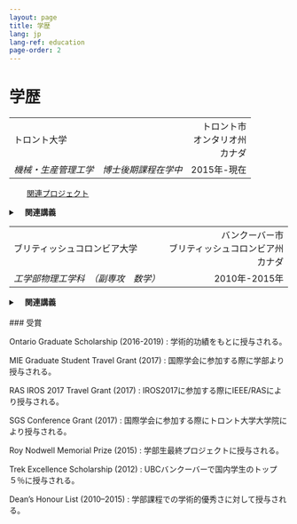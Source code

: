 ```yaml
---
layout: page
title: 学歴
lang: jp
lang-ref: education
page-order: 2
---
```


# 学歴

| | | 
|:---|---:| 
|トロント大学|トロント市<br/>オンタリオ州<br/>カナダ| 
|*機械・生産管理工学　博士後期課程在学中*| 2015年-現在|

&nbsp;&nbsp;&nbsp;&nbsp;&nbsp;&nbsp;&nbsp;&nbsp;[関連プロジェクト](../AutonomousWiSAR)
<details>
<summary><strong>&nbsp;&nbsp;&nbsp;&nbsp;関連講義</strong></summary>
<ul>
<li>CSC2515H - Introduction to Machine Learning</li>
<li>MIE1070H - Intelligent Robots for Society</li>
<li>APS1005H - Operations Research for Engineering Management</li>
<li>MIE1718H - Computer Integrated Manufacturing</li>
<li>MIE1621H - Non-Linear Optimization</li>
<li>MIE1613H - Stochastic Simulation</li>
</ul>
</details>


| | | 
|:---|---:| 
|ブリティッシュコロンビア大学|バンクーバー市<br/>ブリティッシュコロンビア州<br/>カナダ| 
|*工学部物理工学科　（副専攻　数学）*| 2010年-2015年|

<details>
<summary><strong>&nbsp;&nbsp;&nbsp;&nbsp;関連講義</strong></summary>

<details>
<summary>Mathematics</summary>
<ul>
<li>MATH 405 - Numerical Methods for Differential Equations</li>
<li>MATH 401 - Green's Functions and Variational Methods</li>
<li>MATH 400 - Applied Partial Differential Equations</li>
<li>MATH 345 - Applied Nonlinear Dynamics and Chaos</li>
<li>MATH 340 - Introduction to Linear Programming</li>
<li>MATH 320 - Real Variables I</li>
<li>MATH 318 - Probability with Physical Applications</li>
<li>MATH 307 - Applied Linear Algebra</li>
<li>MATH 305 - Applied Complex Analysis</li>
<li>MATH 301 - Applied Analysis</li>
<li>MATH 257 - 	Partial Differential Equations</li>
<li>MATH 255 - Ordinary Differential Equations</li>
<li>MATH 221 - Matrix Algebra</li>
<li>MATH 217 - Multivariable and Vector Calculus</li>
<li>MATH 101 - Integral Calculus with Applications to Physical Sciences and Engineering</li>
<li>MATH 100 - 	Differential Calculus with Applications to Physical Sciences and Engineering</li>
</ul>
</details>

<details>
<summary>Physics</summary>
<ul>
<li>PHYS 408 - Optics</li>
<li>PHYS 403 - Statistical Mechanics</li>
<li>PHYS 401 - Electromagnetic Theory</li>
<li>PHYS 350 - Applications of Classical Mechanics</li>
<li>PHYS 304 - Introduction to Quantum Mechanics</li>
<li>PHYS 301 - Electricity and Magnetism</li>
<li>PHYS 250 - Introduction to Modern Physics</li>
<li>PHYS 170 - Mechanics I</li>
<li>PHYS 153 - Elements of Physics</li>
</ul>
</details>

<details>
<summary>Computer Science</summary>
<ul>
<li>CPSC 420 - Advanced Algorithms Design and Analysis</li>
<li>CPSC 322 - Introduction to Artificial Intelligence</li>
<li>CPSC 260 - Object-Oriented Programming</li>
</ul>
</details>

<details>
<summary>Electrical Engineering</summary>
<ul>
<li>EECE 490E - Topics in Signals & Communications</li>
<li>EECE 450 - Economic Analysis of Engineering Projects</li>
<li>EECE 376 - Electronics and Electromechanics</li>
<li>EECE 360 - Systems and Control</li>
<li>EECE 356 - Electronic Circuits II</li>
<li>EECE 355 - Digital Systems and Microcomputers</li>
<li>EECE 353 - Digital Systems Design</li>
<li>EECE 320 - Discrete Structures & Algorithms</li>
<li>EECE 284 - Electronics Laboratory</li>
<li>EECE 253 - Electric Circuits II</li>
<li>EECE 251 - Electric Circuits I</li>
</ul>
</details>

<details>
<summary>Engineering Physics</summary>
<ul>
<li>ENPH 479 - Engineering Physics Project III</li>
<li>ENPH 459 - Engineering Physics Project II</li>
<li>ENPH 352 - Laboratory Techniques in Physics</li>
<li>ENPH 270 - Mechanics II</li>
<li>ENPH 259 - Experimental Techniques</li>
<li>ENPH 257 - Heat and Thermodynamics</li>
<li>ENPH 253 - Introduction to Instrument Design</li>
</ul>
</details>

<details>
<summary>Mechanical Engineering</summary>
<ul>
<li>MECH 280 - Introduction to Fluid Mechanics</li>
<li>MECH 260 - Introduction to Mechanics of Materials</li>
</ul>
</details>

<details>
<summary>Applied Science</summary>
<ul>
<li>APSC 450 - Professional Engineering Practice</li>
<li>APSC 410 - Co-operative Work Placement</li>
<li>APSC 310 - Co-operative Work Placement</li>
<li>APSC 279 - Engineering Materials Laboratory</li>
<li>APSC 278 - Engineering Materials</li>
<li>APSC 210 - Co-operative Work Placement</li>
<li>APSC 203 - Technical Communication Engineering Physics II</li>
<li>APSC 202 - Technical Communication Engineering Physics I</li>
<li>APSC 160 - Introduction To Computation In Engineering Design</li>
<li>APSC 150 - Engineering Case Studies</li>
<li>APSC 122 - Introduction to Engineering</li>
<li>APSC 110 - Co-operative Work Placement</li>
</ul>
</details>


</details>

<br/>
### 受賞

Ontario Graduate Scholarship (2016-2019)
: 学術的功績をもとに授与される。

MIE Graduate Student Travel Grant (2017)
: 国際学会に参加する際に学部より授与される。

RAS IROS 2017 Travel Grant (2017)
: IROS2017に参加する際にIEEE/RASにより授与される。

SGS Conference Grant (2017)
: 国際学会に参加する際にトロント大学大学院により授与される。

Roy Nodwell Memorial Prize (2015)
: 学部生最終プロジェクトに授与される。

Trek Excellence Scholarship (2012)
: UBCバンクーバーで国内学生のトップ５％に授与される。

Dean’s Honour List (2010–2015)
: 学部課程での学術的優秀さに対して授与される。